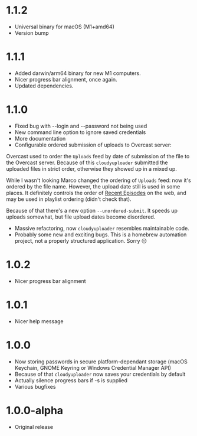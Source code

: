 # 1.1.2

- Universal binary for macOS (M1+amd64)
- Version bump

# 1.1.1

- Added darwin/arm64 binary for new M1 computers.
- Nicer progress bar alignment, once again.
- Updated dependencies.

# 1.1.0

- Fixed bug with --login and --password not being used
- New command line option to ignore saved credentials
- More documentation
- Configurable ordered submission of uploads to Overcast server:

Overcast used to order the `Uploads` feed by date of submission of the file to the Overcast server.
Because of this `cloudyuploader` submitted the uploaded files in strict order, otherwise they showed up in a mixed up.

While I wasn't looking Marco changed the ordering of `Uploads` feed: now it's ordered by the file name.
However, the upload date still is used in some places. It definitely controls the order of
[Recent Episodes](https://overcast.fm/podcasts) on the web, and may be used in playlist ordering (didn't check that).

Because of that there's a new option `--unordered-submit`. It speeds up uploads somewhat, but file upload dates
become disordered.

- Massive refactoring, now `cloudyuploader` resembles maintainable code.
- Probably some new and exciting bugs. This is a homebrew automation project, not a properly structured application. Sorry 😔

# 1.0.2

- Nicer progress bar alignment

# 1.0.1

- Nicer help message

# 1.0.0

- Now storing passwords in secure platform-dependant storage (macOS Keychain, GNOME Keyring or Windows Credential Manager API)
- Because of that `cloudyuploader` now saves your credentials by default
- Actually silence progress bars if -s is supplied
- Various bugfixes

# 1.0.0-alpha

- Original release
